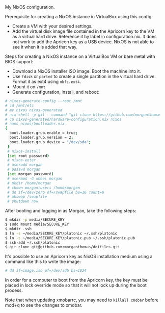 My NixOS configuration.

Prerequisite for creating a NixOS instance in VirtualBox using this config:

* Create a VM with your desired settings.
* Add the virtual disk image file contained in the Apricorn key to the VM as a virtual hard drive. Reference it by label in configuration.nix. It does not work to add the Apricon key as a USB device. NixOS is not able to see it when it is added that way.

Steps for creating a NixOS instance on a VirtualBox VM or bare metal with BIOS support:

* Download a NixOS installer ISO image. Boot the machine into it.
* Use `fdisk` or `parted` to create a single partition in the virtual hard drive. Format it as ext4 using `mkfs.ext4`.
* Mount it on `/mnt`.
* Generate configuration, install, and reboot: 
```bash
# nixos-generate-config --root /mnt
# cd /mnt/etc
# mv nixos nixos-generated
# nix-shell -p git --command "git clone https://github.com/morganthomas/nixos.git"
# cp nixos-generated/hardware-configuration.nix nixos
# nano nixos/bootloader.nix
{
  boot.loader.grub.enable = true;
  boot.loader.grub.version = 2;
  boot.loader.grub.device = "/dev/sda";
 }
 # nixos-install
 (set root password)
 # nixos-enter
 # useradd morgan
 # passwd morgan
 (set morgan password)
 # usermod -G wheel morgan
 # mkdir /home/morgan
 # chown morgan:users /home/morgan
 # dd if=/dev/zero of=/swapfile bs=1G count=8
 # mkswap /swapfile
 # shutdown now
 ```
 
 After booting and logging in as Morgan, take the following steps:
 
 ```bash
 $ mkdir -p media/SECURE_KEY
 $ sudo mount media/SECURE_KEY
 $ mkdir .ssh
 $ ln -s ~/media/SECURE_KEY/platonic ~/.ssh/platonic
 $ ln -s ~/media/SECURE_KEY/platonic.pub ~/.ssh/platonic.pub
 $ ssh-add ~/.ssh/platonic
 $ git clone git@github.com:morganthomas/dotfiles.git
 ```

 It's possible to use an Apricorn key as NixOS installation medium using a command like this to write the image:
 
 ```bash
 # dd if=image.iso of=/dev/sdb bs=1024
 ```
 
 In order for a computer to boot from the Apricorn key, the key must be placed in lock override mode so that it will not lock up during the boot process.

Note that when updating xmobarrc, you may need to `killall xmobar` before mod+q to see the changes to xmobar.
